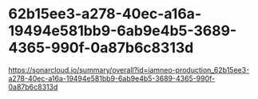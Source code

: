 # 62b15ee3-a278-40ec-a16a-19494e581bb9-6ab9e4b5-3689-4365-990f-0a87b6c8313d
https://sonarcloud.io/summary/overall?id=iamneo-production_62b15ee3-a278-40ec-a16a-19494e581bb9-6ab9e4b5-3689-4365-990f-0a87b6c8313d
